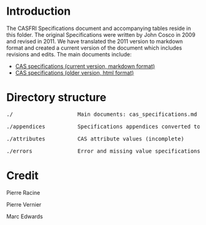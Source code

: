 # Introduction

The CASFRI Specifications document and accompanying tables reside in this folder. The original Specifications were written by John Cosco in 2009 and revised in 2011. We have translated the 2011 version to markdown format and created a current version of the document which includes revisions and edits. The main documents include:

  * [CAS specifications (current version, markdown format)](cas_specifications.md)
  * [CAS specifications (older version, html format)](https://edwardsmarc.github.io/CASFRI/specifications/cas_specifications.html)

# Directory structure

<pre>
./                    Main documents: cas_specifications.md

./appendices          Specifications appendices converted to csv files (incomplete)

./attributes          CAS attribute values (incomplete)

./errors              Error and missing value specifications and codes (csv files)
</pre>

# Credit

Pierre Racine

Pierre Vernier

Marc Edwards
